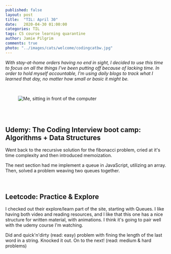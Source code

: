 ```yaml
---
published: false
layout: post
title:  "TIL: April 30"
date:   2020-04-30 01:00:00
categories: TIL
tags: CS course learning quarantine
author: Jamie Pilgrim
comments: true
photo: "../images/cats/welcome/codingcatbw.jpg"
---
```



<p><em> With stay-at-home orders having no end in sight, I decided to use this time to focus on all the things I've been putting off because of lacking time. In order to hold myself accountable, I'm using daily blogs to track what I learned that day, no matter how small or basic it might be.</em></p>

<br>
<figure>
  <img src="../images/selfies/IMG_2152.jpg" alt="Me, sitting in front of the computer">
</figure>
<br><br>

<h2>Udemy: The Coding Interview boot camp: Algorithms + Data Structures</h2>
<p>Went back to the recursive solution for the fibonacci problem, cried at it's time complexity and then introduced memoization.</p>
<p>The next section had me implement a queue in JavaScript, utilizing an array. Then, solved a problem weaving two queues together.</p>

<br>

<h2>Leetcode: Practice & Explore</h2>
<p>I checked out their explore/learn part of the site, starting with Queues. I like having both video and reading resources, and I like that this one has a nice structure for written material, with animations. I think it's going to pair well with the udemy course I'm watching.</p>
<p>Did and quick'n'dirty (read: easy) problem with fining the length of the last word in a string. Knocked it out. On to the next! (read: medium & hard problems)</p>
